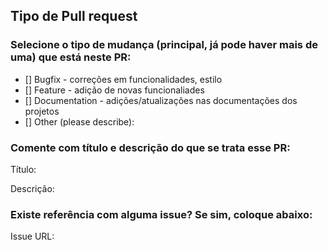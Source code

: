 ## Tipo de Pull request

### Selecione o tipo de mudança (principal, já pode haver mais de uma) que está neste PR:
- [] Bugfix - correções em funcionalidades, estilo
- [] Feature - adição de novas funcionaliades
- [] Documentation - adições/atualizações nas documentações dos projetos
- [] Other (please describe): 

### Comente com título e descrição do que se trata esse PR:

Título:

Descrição:

### Existe referência com alguma issue? Se sim, coloque abaixo:
Issue URL: